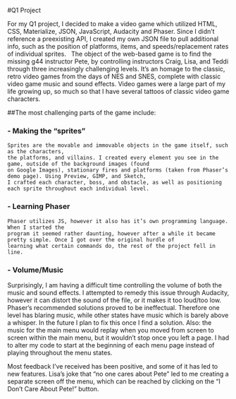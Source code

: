 #Q1 Project

For my Q1 project, I decided to make a video game which utilized HTML, CSS, Materialize, JSON, JavaScript, 
Audacity and Phaser. Since I didn’t reference a preexisting API, I created my own JSON file to pull additional info, 
such as the position of platforms, items, and speeds/replacement rates of individual sprites.   The object of the web-based 
game is to find the missing g44 instructor Pete, by controlling instructors Craig, Lisa, and Teddi through three 
increasingly challenging levels. It’s an homage to the classic, retro video games from the days of NES and SNES, 
complete with classic video game music and sound effects. Video games were a large part of my life growing up, so much 
so that I have several tattoos of classic video game characters. 

##The most challenging parts of the game include:

### - Making the “sprites” 	
    Sprites are the movable and immovable objects in the game itself, such as the characters, 
    the platforms, and villains. I created every element you see in the game, outside of the background images (found 
    on Google Images), stationary fires and platforms (taken from Phaser’s demo page). Using Preview, GIMP, and Sketch, 
    I crafted each character, boss, and obstacle, as well as positioning each sprite throughout each individual level. 

### - Learning Phaser 	
    Phaser utilizes JS, however it also has it’s own programming language. When I started the 
    program it seemed rather daunting, however after a while it became pretty simple. Once I got over the original hurdle of 
    learning what certain commands do, the rest of the project fell in line. 

### - Volume/Music
   Surprisingly, I am having a difficult time controlling the volume of both the music and sound effects. 
   I attempted to remedy this issue through Audacity, however it can distort the sound of the file, or it makes it too 
   loud/too low. Phaser’s recommended solutions proved to be ineffectual. Therefore one level has blaring music, while other 
   states have music which is barely above a whisper. In the future I plan to fix this once I find a solution. Also: the 
   music for the main menu would replay when you moved from screen to screen within the main menu, but it wouldn’t stop once 
   you left a page. I had to alter my code to start at the beginning of each menu page instead of playing throughout the 
   menu states. 

Most feedback I’ve received has been positive, and some of it has led to new features. 
Lisa’s joke that “no one cares about Pete” led to me creating a separate screen off the menu, which can be 
reached by clicking on the “I Don’t Care About Pete!” button. 
